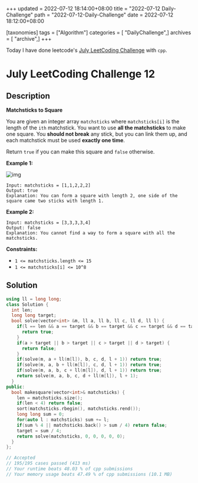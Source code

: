 +++
updated = 2022-07-12 18:14:00+08:00
title = "2022-07-12 Daily-Challenge"
path = "2022-07-12-Daily-Challenge"
date = 2022-07-12 18:12:00+08:00

[taxonomies]
tags = ["Algorithm"]
categories = [ "DailyChallenge",]
archives = [ "archive",]
+++

Today I have done leetcode's [July LeetCoding Challenge](https://leetcode.com/problems/matchsticks-to-square/) with `cpp`.

<!-- more -->

# July LeetCoding Challenge 12

## Description

**Matchsticks to Square**

You are given an integer array `matchsticks` where `matchsticks[i]` is the length of the `ith` matchstick. You want to use **all the matchsticks** to make one square. You **should not break** any stick, but you can link them up, and each matchstick must be used **exactly one time**.

Return `true` if you can make this square and `false` otherwise.

 

**Example 1:**

![img](https://assets.leetcode.com/uploads/2021/04/09/matchsticks1-grid.jpg)

```
Input: matchsticks = [1,1,2,2,2]
Output: true
Explanation: You can form a square with length 2, one side of the square came two sticks with length 1.
```

**Example 2:**

```
Input: matchsticks = [3,3,3,3,4]
Output: false
Explanation: You cannot find a way to form a square with all the matchsticks.
```

 

**Constraints:**

- `1 <= matchsticks.length <= 15`
- `1 <= matchsticks[i] <= 10^8`

## Solution

``` cpp
using ll = long long;
class Solution {
  int len;
  long long target;
  bool solve(vector<int> &m, ll a, ll b, ll c, ll d, ll l) {
    if(l == len && a == target && b == target && c == target && d == target) {
      return true;
    }
    if(a > target || b > target || c > target || d > target) {
      return false;
    }
    if(solve(m, a + ll(m[l]), b, c, d, l + 1)) return true;
    if(solve(m, a, b + ll(m[l]), c, d, l + 1)) return true;
    if(solve(m, a, b, c + ll(m[l]), d, l + 1)) return true;
    return solve(m, a, b, c, d + ll(m[l]), l + 1);
  }
public:
  bool makesquare(vector<int>& matchsticks) {
    len = matchsticks.size();
    if(len < 4) return false;
    sort(matchsticks.rbegin(), matchsticks.rend());
    long long sum = 0;
    for(auto l : matchsticks) sum += l;
    if(sum % 4 || matchsticks.back() > sum / 4) return false;
    target = sum / 4;
    return solve(matchsticks, 0, 0, 0, 0, 0); 
  }
};

// Accepted
// 195/195 cases passed (413 ms)
// Your runtime beats 48.03 % of cpp submissions
// Your memory usage beats 47.49 % of cpp submissions (10.1 MB)
```
